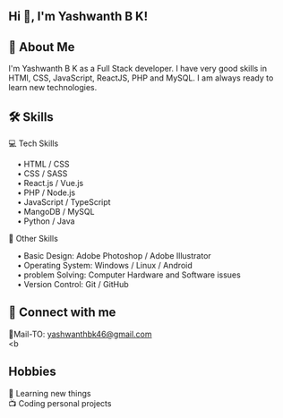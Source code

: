 Hi 👋, I'm Yashwanth B K!
----
🚀 About Me
----
I'm Yashwanth B K as a Full Stack developer. I have very good skills in HTMl, CSS, JavaScript, ReactJS, PHP and MySQL. I am always ready to learn new technologies.

🛠️ Skills
----
💻 Tech Skills

&nbsp;&nbsp;&nbsp;  • HTML / CSS<br>
&nbsp;&nbsp;&nbsp;  • CSS / SASS<br>
&nbsp;&nbsp;&nbsp;  • React.js / Vue.js<br>
&nbsp;&nbsp;&nbsp;  • PHP / Node.js<br>
&nbsp;&nbsp;&nbsp;  • JavaScript / TypeScript<br>
&nbsp;&nbsp;&nbsp;  • MangoDB / MySQL<br>
&nbsp;&nbsp;&nbsp;  • Python / Java<br>

🎁 Other Skills

&nbsp;&nbsp;&nbsp;  • Basic Design: Adobe Photoshop / Adobe Illustrator<br>
&nbsp;&nbsp;&nbsp;  • Operating System: Windows / Linux / Android<br>
&nbsp;&nbsp;&nbsp;  • problem Solving: Computer Hardware and Software issues<br>
&nbsp;&nbsp;&nbsp;  • Version Control: Git / GitHub<br>

🔗 Connect with me
----
📧Mail-TO: yashwanthbk46@gmail.com<br>
<b


<b>Hobbies</b>
----
 🧠 Learning new things<br>
 📺 Coding personal projects<br>
